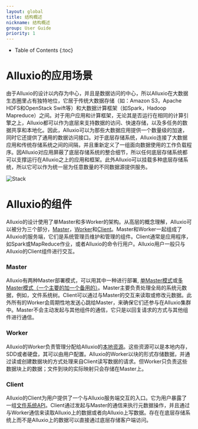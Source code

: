 ```yaml
---
layout: global
title: 结构概述
nickname: 结构概述
group: User Guide
priority: 1
---
```


* Table of Contents
{:toc}

# Alluxio的应用场景

由于Alluxio的设计以内存为中心，并且是数据访问的中心，所以Alluxio在大数据生态圈里占有独特地位，它居于传统大数据存储（如：Amazon S3，Apache HDFS和OpenStack Swift等）和大数据计算框架（如Spark，Hadoop Mapreduce）之间。对于用户应用和计算框架，无论其是否运行在相同的计算引擎之上，Alluxio都可以作为底层来支持数据的访问、快速存储，以及多任务的数据共享和本地化。因此，Alluxio可以为那些大数据应用提供一个数量级的加速，同时它还提供了通用的数据访问接口。对于底层存储系统，Alluxio连接了大数据应用和传统存储系统之间的间隔，并且重新定义了一组面向数据使用的工作负载程序。因Alluxio对应用屏蔽了底层存储系统的整合细节，所以任何底层存储系统都可以支撑运行在Alluxio之上的应用和框架。此外Alluxio可以挂载多种底层存储系统，所以它可以作为统一层为任意数量的不同数据源提供服务。

![Stack]({{site.data.img.stack}})

# Alluxio的组件

Alluxio的设计使用了单Master和多Worker的架构。从高层的概念理解，Alluxio可以被分为三个部分，[Master](#Master)，[Worker](#Worker)和[Client](#Client)。Master和Worker一起组成了Alluxio的服务端，它们是系统管理员维护和管理的组件。Client通常是应用程序，如Spark或MapReduce作业，或者Alluxio的命令行用户。Alluxio用户一般只与Alluxio的Client组件进行交互。

### Master

Alluxio有两种Master部署模式，可以用其中一种进行部署, [单Master模式](Running-Alluxio-Locally.html)或[多Master模式（一个主要的加一个备用的）](Running-Alluxio-Fault-Tolerant-on-EC2.html)。Master主要负责处理全局的系统元数据，例如，文件系统树。Client可以通过与Master的交互来读取或修改元数据。此外所有的Worker会周期性地发送心跳给Master，来确保它们还参与在Alluxio集群中。Master不会主动发起与其他组件的通信，它只是以回复请求的方式与其他组件进行通信。

### Worker

Alluxio的Worker负责管理分配给Alluxio的[本地资源](Tiered-Storage-on-Alluxio.html)。这些资源可以是本地内存，SDD或者硬盘，其可以由用户配置。Alluxio的Worker以块的形式存储数据，并通过读或创建数据块的方式处理来自Client读写数据的请求。但Worker只负责这些数据块上的数据；文件到块的实际映射只会存储在Master上。

### Client

Alluxio的Client为用户提供了一个与Alluxio服务端交互的入口。它为用户暴露了一组[文件系统API](File-System-API.html)。Client通过发起与Master的通信来执行元数据操作，并且通过与Worker通信来读取Alluxio上的数据或者向Alluxio上写数据。存在在底层存储系统上而不是Alluxio上的数据可以直接通过底层存储客户端访问。

